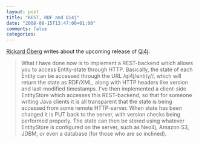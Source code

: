 ```yaml
---
layout: post
title: "REST, RDF and Qi4j"
date: "2008-08-15T13:47:00+01:00"
comments: false
categories: 
---
```


<p><a href="http://www.jroller.com/rickard/entry/qi4j_rest_entitystore_and_sparql">Rickard Öberg</a> writes about the upcoming release of <a href="http://www.qi4j.org/">Qi4j</a>:</p>

<blockquote>
<p>What I have done now is to implement a REST-backend which allows you to access Entity-state through HTTP. Basically, the state of each Entity can be accessed through the URL /qi4j/entity//, which will return the state as RDF/XML, along with HTTP headers like version and last-modified timestamps. I've then implemented a client-side EntityStore which accesses this REST-backend, so that for someone writing Java clients it is all transparent that the state is being accessed from some remote HTTP-server. When state has been changed it is PUT back to the server, with version checks being performed properly. The state can then be stored using whatever EntityStore is configured on the server, such as Neo4j, Amazon S3, JDBM, or even a database (for those who are so inclined).</p>
</blockquote>


